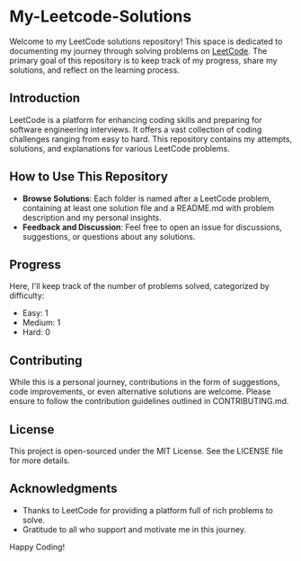 # My-Leetcode-Solutions

Welcome to my LeetCode solutions repository! This space is dedicated to documenting my journey through solving problems on [LeetCode](https://leetcode.com/). The primary goal of this repository is to keep track of my progress, share my solutions, and reflect on the learning process.

## Introduction

LeetCode is a platform for enhancing coding skills and preparing for software engineering interviews. It offers a vast collection of coding challenges ranging from easy to hard. This repository contains my attempts, solutions, and explanations for various LeetCode problems.

## How to Use This Repository

- **Browse Solutions**: Each folder is named after a LeetCode problem, containing at least one solution file and a README.md with problem description and my personal insights.
- **Feedback and Discussion**: Feel free to open an issue for discussions, suggestions, or questions about any solutions.

## Progress

Here, I'll keep track of the number of problems solved, categorized by difficulty:

- Easy: 1
- Medium: 1
- Hard: 0

## Contributing

While this is a personal journey, contributions in the form of suggestions, code improvements, or even alternative solutions are welcome. Please ensure to follow the contribution guidelines outlined in CONTRIBUTING.md.

## License

This project is open-sourced under the MIT License. See the LICENSE file for more details.

## Acknowledgments

- Thanks to LeetCode for providing a platform full of rich problems to solve.
- Gratitude to all who support and motivate me in this journey.

Happy Coding!